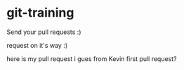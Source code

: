 # git-training
Send your pull requests :)

request on it's way :)

here is my pull request i gues from Kevin
first pull request?
